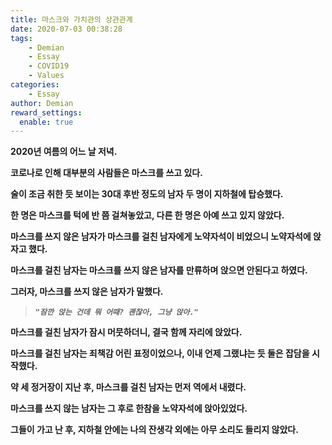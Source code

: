 ```yaml
---
title: 마스크와 가치관의 상관관계
date: 2020-07-03 00:38:28
tags: 
    - Demian
    - Essay
    - COVID19
    - Values
categories:
    - Essay
author: Demian
reward_settings:
  enable: true
---
```

**2020년 여름의 어느 날 저녁.**

**코로나로 인해 대부분의 사람들은 마스크를 쓰고 있다.**

**술이 조금 취한 듯 보이는 30대 후반 정도의 남자 두 명이 지하철에 탑승했다.**

**한 명은 마스크를 턱에 반 쯤 걸쳐놓았고, 다른 한 명은 아예 쓰고 있지 않았다.**

**마스크를 쓰지 않은 남자가 마스크를 걸친 남자에게 노약자석이 비었으니 노약자석에 앉자고 했다.**

<!--more-->

**마스크를 걸친 남자는 마스크를 쓰지 않은 남자를 만류하며 앉으면 안된다고 하였다.**

**그러자, 마스크를 쓰지 않은 남자가 말했다.**

>***`"잠깐 앉는 건데 뭐 어때? 괜찮아, 그냥 앉아."`***

**마스크를 걸친 남자가 잠시 머뭇하더니, 결국 함께 자리에 앉았다.**

**마스크를 걸친 남자는 죄책감 어린 표정이었으나, 이내 언제 그랬냐는 듯 둘은 잡담을 시작했다.**

**약 세 정거장이 지난 후, 마스크를 걸친 남자는 먼저 역에서 내렸다.**

**마스크를 쓰지 않는 남자는 그 후로 한참을 노약자석에 앉아있었다.**

**그들이 가고 난 후, 지하철 안에는 나의 잔생각 외에는 아무 소리도 들리지 않았다.**
